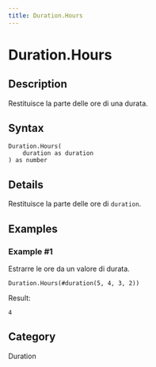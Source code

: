 ```yaml
---
title: Duration.Hours
---
```


# Duration.Hours


## Description

Restituisce la parte delle ore di una durata.


## Syntax

```powerquery
Duration.Hours(
    duration as duration
) as number
```


## Details

Restituisce la parte delle ore di <code>duration</code>.


## Examples

### Example #1 
Estrarre le ore da un valore di durata.
```powerquery
Duration.Hours(#duration(5, 4, 3, 2))
```

Result: 
```powerquery
4
```




## Category
Duration
